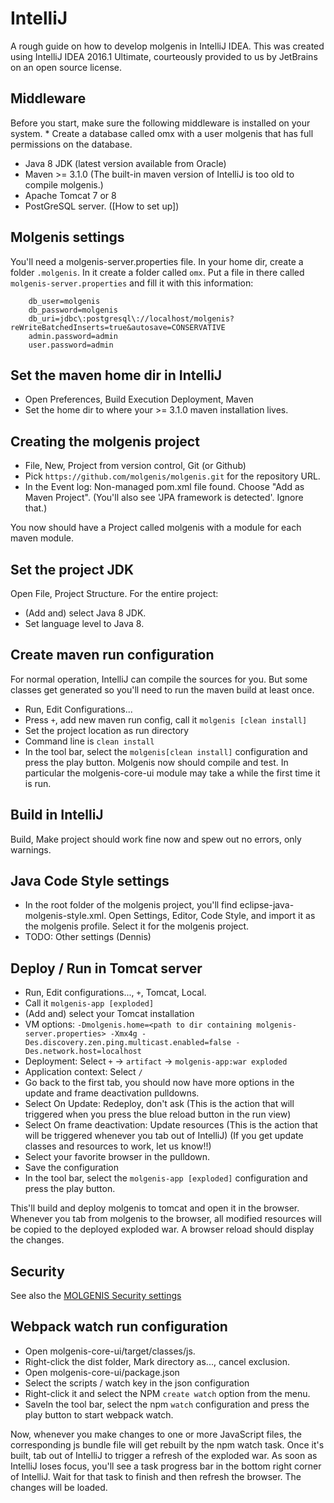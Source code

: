 # IntelliJ

A rough guide on how to develop molgenis in IntelliJ IDEA.
This was created using IntelliJ IDEA 2016.1 Ultimate, courteously provided to us by
JetBrains on an open source license.

## Middleware
Before you start, make sure the following middleware is installed on your system.
    * Create a database called omx with a user molgenis that has full permissions on the database.
* Java 8 JDK (latest version available from Oracle)
* Maven >= 3.1.0 (The built-in maven version of IntelliJ is too old to compile molgenis.)
* Apache Tomcat 7 or 8
* PostGreSQL server. ([How to set up])

## Molgenis settings
You'll need a molgenis-server.properties file. In your home dir, create a folder
`.molgenis`. In it create a folder called `omx`.
Put a file in there called `molgenis-server.properties` and fill it with this information:

```
	db_user=molgenis  
	db_password=molgenis  
	db_uri=jdbc\:postgresql\://localhost/molgenis?reWriteBatchedInserts=true&autosave=CONSERVATIVE
	admin.password=admin  
	user.password=admin  
```

## Set the maven home dir in IntelliJ
* Open Preferences, Build Execution Deployment, Maven
* Set the home dir to where your >= 3.1.0 maven installation lives.

## Creating the molgenis project
* File, New, Project from version control, Git (or Github)
* Pick `https://github.com/molgenis/molgenis.git` for the repository URL.
* In the Event log: Non-managed pom.xml file found. Choose "Add as Maven Project". (You'll also see 'JPA framework is detected'. Ignore that.)

You now should have a Project called molgenis with a module for each maven module.

## Set the project JDK
Open File, Project Structure. For the entire project:
* (Add and) select Java 8 JDK.
* Set language level to Java 8.

## Create maven run configuration
For normal operation, IntelliJ can compile the sources for you. But some classes get
generated so you'll need to run the maven build at least once.
* Run, Edit Configurations...
* Press `+`, add new maven run config, call it `molgenis [clean install]`
* Set the project location as run directory
* Command line is `clean install`
* In the tool bar, select the `molgenis[clean install]` configuration and press the play button.
Molgenis now should compile and test. In particular the molgenis-core-ui module may take a while the first time it is run.

## Build in IntelliJ
Build, Make project should work fine now and spew out no errors, only warnings.

## Java Code Style settings
* In the root folder of the molgenis project, you'll find eclipse-java-molgenis-style.xml.
Open Settings, Editor, Code Style, and import it as the molgenis profile.
Select it for the molgenis project.
* TODO: Other settings (Dennis)

## Deploy / Run in Tomcat server
* Run, Edit configurations..., `+`, Tomcat, Local.
* Call it `molgenis-app [exploded]`
* (Add and) select your Tomcat installation
* VM options: `-Dmolgenis.home=<path to dir containing molgenis-server.properties> -Xmx4g -Des.discovery.zen.ping.multicast.enabled=false -Des.network.host=localhost`
* Deployment: Select `+` -> `artifact` -> `molgenis-app:war exploded`
* Application context: Select `/`
* Go back to the first tab, you should now have more options in the update and frame deactivation pulldowns.
* Select On Update: Redeploy, don't ask (This is the action that will triggered when you press the blue reload button in the run view)
* Select On frame deactivation: Update resources (This is the action that will be triggered whenever you tab out of IntelliJ)
(If you get update classes and resources to work, let us know!!)
* Select your favorite browser in the pulldown.
* Save the configuration
* In the tool bar, select the `molgenis-app [exploded]` configuration and press the play button.

This'll build and deploy molgenis to tomcat and open it in the browser.
Whenever you tab from molgenis to the browser, all modified resources will be copied to the deployed exploded war.
A browser reload should display the changes.

## Security
See also the [MOLGENIS Security settings](./security.md)

## Webpack watch run configuration
* Open molgenis-core-ui/target/classes/js.
* Right-click the dist folder, Mark directory as..., cancel exclusion.
* Open molgenis-core-ui/package.json
* Select the scripts / watch key in the json configuration
* Right-click it and select the NPM `create watch` option from the menu.
* SaveIn the tool bar, select the npm `watch` configuration and press the play button to start webpack watch.

Now, whenever you make changes to one or more JavaScript files, the corresponding js bundle file will get rebuilt by
the npm watch task. Once it's built, tab out of IntelliJ to trigger a refresh of the exploded war.
As soon as IntelliJ loses focus, you'll see a task progress bar in the bottom right corner of IntelliJ.
Wait for that task to finish and then refresh the browser. The changes will be loaded.